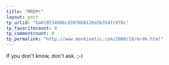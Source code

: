 ```yaml
---
title: "MRDM!"
layout: post
tp_urlid: "6a010534988cd3970b0120a5b354fc970c"
tp_favoritecount: 0
tp_commentcount: 0
tp_permalink: "http://www.monkinetic.com/2000/10/mrdm.html"
---
```

If you don&#39;t know, don&#39;t ask. ;-)
